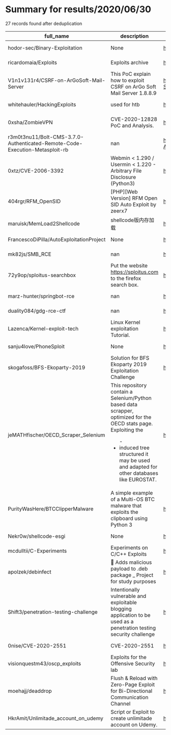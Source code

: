 
# Summary for results/2020/06/30
    
27 records found after deduplication

| full_name | description | html_url | matched_list | matched_count | pushed_at | size | stargazers_count | language | forks_count |
|-----------------------------------------------------------------------------|--------------------------------------------------------------------------------------------------------------------------------------------------------------------------------------------------------------------|------------------------------------------------------------------------------------------------|---------------------------------------------|-----------------|---------------------------|--------|--------------------|------------|---------------|
| hodor-sec/Binary-Exploitation | None | https://github.com/hodor-sec/Binary-Exploitation | ['exploit', 'shellcode'] | 2 | 2020-06-30 20:02:28+00:00 | 73468 | 2 | Python | 1 |
| ricardomaia/Exploits | Exploits archive | https://github.com/ricardomaia/Exploits | ['exploit'] | 1 | 2020-06-30 00:25:59+00:00 | 120 | 0 | Python | 0 |
| V1n1v131r4/CSRF-on-ArGoSoft-Mail-Server | This PoC explain how to exploit CSRF on ArGo Soft Mail Server 1.8.8.9 | https://github.com/V1n1v131r4/CSRF-on-ArGoSoft-Mail-Server | ['exploit'] | 1 | 2020-06-30 18:56:38+00:00 | 3 | 2 | | 0 |
| whitehauler/HackingExploits | used for htb | https://github.com/whitehauler/HackingExploits | ['exploit'] | 1 | 2020-06-30 17:15:36+00:00 | 6 | 1 | PowerShell | 0 |
| 0xsha/ZombieVPN | CVE-2020-12828 PoC and Analysis. | https://github.com/0xsha/ZombieVPN | ['cve poc', 'vulnerability poc'] | 2 | 2020-06-30 16:03:35+00:00 | 2198 | 28 | Python | 10 |
| r3m0t3nu11/Bolt-CMS-3.7.0-Authenticated-Remote-Code-Execution-Metasploit-rb | nan | https://github.com/r3m0t3nu11/Bolt-CMS-3.7.0-Authenticated-Remote-Code-Execution-Metasploit-rb | ['remote code execution'] | 1 | 2020-06-30 14:28:10+00:00 | 0 | 0 | nan | 0 |
| 0xtz/CVE-2006-3392 | Webmin < 1.290 / Usermin < 1.220 - Arbitrary File Disclosure (Python3) | https://github.com/0xtz/CVE-2006-3392 | ['cve-2'] | 1 | 2020-06-30 22:21:46+00:00 | 8 | 1 | Python | 0 |
| 404rgr/RFM_OpenSID | [PHP][Web Version] RFM Open SID Auto Exploit by zeerx7 | https://github.com/404rgr/RFM_OpenSID | ['exploit'] | 1 | 2020-06-30 12:00:01+00:00 | 3 | 4 | PHP | 0 |
| maruisk/MemLoad2Shellcode | shellcode版内存加载 | https://github.com/maruisk/MemLoad2Shellcode | ['shellcode'] | 1 | 2020-06-30 10:59:28+00:00 | 0 | 0 | | 0 |
| FrancescoDiPilla/AutoExploitationProject | None | https://github.com/FrancescoDiPilla/AutoExploitationProject | ['exploit'] | 1 | 2020-06-30 10:47:59+00:00 | 6 | 0 | Shell | 0 |
| mk82js/SMB_RCE | nan | https://github.com/mk82js/SMB_RCE | ['rce'] | 1 | 2020-06-30 09:12:37+00:00 | 32 | 0 | Python | 0 |
| 72y9op/sploitus-searchbox | Put the website https://sploitus.com to the firefox search box. | https://github.com/72y9op/sploitus-searchbox | ['sploit'] | 1 | 2020-06-30 01:47:09+00:00 | 3 | 0 | | 0 |
| marz-hunter/springbot-rce | nan | https://github.com/marz-hunter/springbot-rce | ['rce'] | 1 | 2020-06-30 00:49:35+00:00 | 8 | 0 | Java | 0 |
| duality084/gdg-rce-ctf | nan | https://github.com/duality084/gdg-rce-ctf | ['rce'] | 1 | 2020-06-30 19:58:46+00:00 | 6362 | 0 | HTML | 0 |
| Lazenca/Kernel-exploit-tech | Linux Kernel exploitation Tutorial. | https://github.com/Lazenca/Kernel-exploit-tech | ['exploit'] | 1 | 2020-06-30 02:27:38+00:00 | 3627 | 206 | C | 27 |
| sanju4love/PhoneSploit | None | https://github.com/sanju4love/PhoneSploit | ['sploit'] | 1 | 2020-06-30 08:51:26+00:00 | 9827 | 0 | Python | 0 |
| skogafoss/BFS-Ekoparty-2019 | Solution for BFS Ekoparty 2019 Exploitation Challenge | https://github.com/skogafoss/BFS-Ekoparty-2019 | ['exploit'] | 1 | 2020-06-30 11:10:59+00:00 | 3 | 0 | C++ | 0 |
| jeMATHfischer/OECD_Scraper_Selenium | This repository contain a Selenium/Python based data scrapper, optimized for the OECD stats page. Exploiting the <ul> - <li> induced tree structured it may be used and adapted for other databases like EUROSTAT. | https://github.com/jeMATHfischer/OECD_Scraper_Selenium | ['exploit'] | 1 | 2020-06-30 08:53:29+00:00 | 15 | 0 | Python | 0 |
| PurityWasHere/BTCClipperMalware | A simple example of a Multi-OS BTC malware that exploits the clipboard using Python 3 | https://github.com/PurityWasHere/BTCClipperMalware | ['exploit'] | 1 | 2020-06-30 05:03:11+00:00 | 40 | 7 | Python | 5 |
| Nekr0w/shellcode-esgi | None | https://github.com/Nekr0w/shellcode-esgi | ['shellcode'] | 1 | 2020-06-30 20:27:15+00:00 | 7 | 0 | Python | 0 |
| mcdulltii/C-Experiments | Experiments on C/C++ Exploits | https://github.com/mcdulltii/C-Experiments | ['exploit'] | 1 | 2020-06-30 04:59:12+00:00 | 1243 | 19 | C | 1 |
| apolzek/debinfect | 🦟 Adds malicious payload to .deb package _ Project for study purposes | https://github.com/apolzek/debinfect | ['metasploit module OR metasploit payload'] | 1 | 2020-06-30 01:44:06+00:00 | 26 | 1 | Shell | 0 |
| Shift3/penetration-testing-challenge | Intentionally vulnerable and exploitable blogging application to be used as a penetration testing security challenge | https://github.com/Shift3/penetration-testing-challenge | ['exploit'] | 1 | 2020-06-30 17:19:42+00:00 | 119 | 4 | JavaScript | 1 |
| 0nise/CVE-2020-2551 | CVE-2020-2551 | https://github.com/0nise/CVE-2020-2551 | ['cve-2'] | 1 | 2020-06-30 12:54:47+00:00 | 14735 | 36 | Java | 6 |
| visionquestm43/oscp_exploits | Exploits for the Offensive Security lab | https://github.com/visionquestm43/oscp_exploits | ['exploit'] | 1 | 2020-06-30 00:22:16+00:00 | 59 | 4 | C | 2 |
| moehajj/deaddrop | Flush & Reload with Zero-Page Exploit for Bi-Directional Communication Channel | https://github.com/moehajj/deaddrop | ['exploit'] | 1 | 2020-06-30 02:10:52+00:00 | 184 | 0 | C | 0 |
| HkrAmit/Unlimitade_account_on_udemy | Script or Exploit to create unlimitade account on Udemy. | https://github.com/HkrAmit/Unlimitade_account_on_udemy | ['exploit'] | 1 | 2020-06-30 21:43:37+00:00 | 2828 | 0 | Python | 0 |
